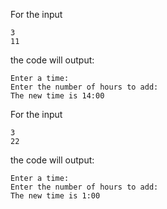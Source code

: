 For the input
```
3
11
```
the code will output:
```
Enter a time:
Enter the number of hours to add:
The new time is 14:00
```

For the input
```
3
22
```
the code will output:
```
Enter a time:
Enter the number of hours to add:
The new time is 1:00
```
